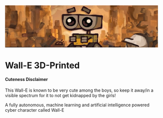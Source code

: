 ![Wall-E](assets/walle.jpeg?raw=true)
# Wall-E 3D-Printed

#### Cuteness Disclaimer
This Wall-E is known to be very cute among the boys, so keep it away/in a visible spectrum for it to not get kidnapped by the girls!

A fully autonomous, machine learning and artificial intelligence powered cyber character called Wall-E
